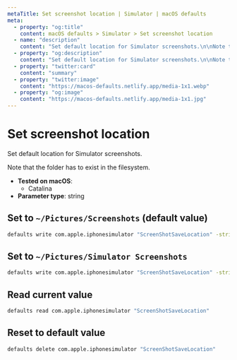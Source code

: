 ```yaml
---
metaTitle: Set screenshot location | Simulator | macOS defaults
meta:
  - property: "og:title"
    content: macOS defaults > Simulator > Set screenshot location
  - name: "description"
    content: "Set default location for Simulator screenshots.\n\nNote that the folder has to exist in the filesystem.\n"
  - property: "og:description"
    content: "Set default location for Simulator screenshots.\n\nNote that the folder has to exist in the filesystem.\n"
  - property: "twitter:card"
    content: "summary"
  - property: "twitter:image"
    content: "https://macos-defaults.netlify.app/media-1x1.webp"
  - property: "og:image"
    content: "https://macos-defaults.netlify.app/media-1x1.jpg"
---
```

# Set screenshot location

Set default location for Simulator screenshots.

Note that the folder has to exist in the filesystem.


<!-- break lists -->

- **Tested on macOS**:
  * Catalina
- **Parameter type**: string

## Set to `~/Pictures/Screenshots` (default value)

```bash
defaults write com.apple.iphonesimulator "ScreenShotSaveLocation" -string "~/Pictures/Screenshots" 
```

## Set to `~/Pictures/Simulator Screenshots`

```bash
defaults write com.apple.iphonesimulator "ScreenShotSaveLocation" -string "~/Pictures/Simulator Screenshots" 
```

## Read current value
```bash
defaults read com.apple.iphonesimulator "ScreenShotSaveLocation"
```

## Reset to default value
```bash
defaults delete com.apple.iphonesimulator "ScreenShotSaveLocation"
```
